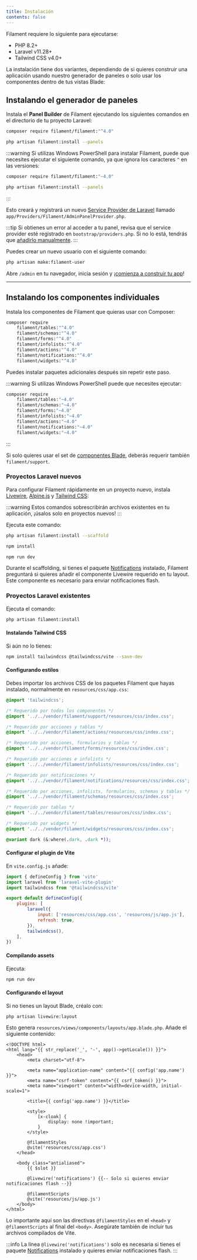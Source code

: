 ```yaml
---
title: Instalación
contents: false
---
```


Filament requiere lo siguiente para ejecutarse:

- PHP 8.2+
- Laravel v11.28+
- Tailwind CSS v4.0+

La instalación tiene dos variantes, dependiendo de si quieres construir una aplicación usando nuestro generador de paneles o solo usar los componentes dentro de tus vistas Blade:

## Instalando el generador de paneles

Instala el **Panel Builder** de Filament ejecutando los siguientes comandos en el directorio de tu proyecto Laravel:

```bash
composer require filament/filament:"^4.0"

php artisan filament:install --panels
```

:::warning
Si utilizas Windows PowerShell para instalar Filament, puede que necesites ejecutar el siguiente comando, ya que ignora los caracteres `^` en las versiones:

```bash
composer require filament/filament:"~4.0"

php artisan filament:install --panels
```
:::

Esto creará y registrará un nuevo [Service Provider de Laravel](https://laravel.com/docs/providers) llamado `app/Providers/Filament/AdminPanelProvider.php`.

:::tip
Si obtienes un error al acceder a tu panel, revisa que el service provider esté registrado en `bootstrap/providers.php`. Si no lo está, tendrás que [añadirlo manualmente](https://laravel.com/docs/providers#registering-providers).
:::

Puedes crear un nuevo usuario con el siguiente comando:

```bash
php artisan make:filament-user
```

Abre `/admin` en tu navegador, inicia sesión y ¡[comienza a construir tu app](../getting-started)!

---

## Instalando los componentes individuales

Instala los componentes de Filament que quieras usar con Composer:

```bash
composer require
    filament/tables:"^4.0"
    filament/schemas:"^4.0"
    filament/forms:"^4.0"
    filament/infolists:"^4.0"
    filament/actions:"^4.0"
    filament/notifications:"^4.0"
    filament/widgets:"^4.0"
```

Puedes instalar paquetes adicionales después sin repetir este paso.

:::warning
Si utilizas Windows PowerShell puede que necesites ejecutar:

```bash
composer require
    filament/tables:"~4.0"
    filament/schemas:"~4.0"
    filament/forms:"~4.0"
    filament/infolists:"~4.0"
    filament/actions:"~4.0"
    filament/notifications:"~4.0"
    filament/widgets:"~4.0"
```
:::

Si solo quieres usar el set de [componentes Blade](../components), deberás requerir también `filament/support`.

### Proyectos Laravel nuevos

Para configurar Filament rápidamente en un proyecto nuevo, instala [Livewire](https://livewire.laravel.com), [Alpine.js](https://alpinejs.dev) y [Tailwind CSS](https://tailwindcss.com):

:::warning
Estos comandos sobrescribirán archivos existentes en tu aplicación, ¡úsalos solo en proyectos nuevos!
:::

Ejecuta este comando:

```bash
php artisan filament:install --scaffold

npm install

npm run dev
```

Durante el scaffolding, si tienes el paquete [Notifications](../notifications) instalado, Filament preguntará si quieres añadir el componente Livewire requerido en tu layout. Este componente es necesario para enviar notificaciones flash.

### Proyectos Laravel existentes

Ejecuta el comando:

```bash
php artisan filament:install
```

#### Instalando Tailwind CSS

Si aún no lo tienes:

```bash
npm install tailwindcss @tailwindcss/vite --save-dev
```

#### Configurando estilos

Debes importar los archivos CSS de los paquetes Filament que hayas instalado, normalmente en `resources/css/app.css`:

```css
@import 'tailwindcss';

/* Requerido por todos los componentes */
@import '../../vendor/filament/support/resources/css/index.css';

/* Requerido por acciones y tablas */
@import '../../vendor/filament/actions/resources/css/index.css';

/* Requerido por acciones, formularios y tablas */
@import '../../vendor/filament/forms/resources/css/index.css';

/* Requerido por acciones e infolists */
@import '../../vendor/filament/infolists/resources/css/index.css';

/* Requerido por notificaciones */
@import '../../vendor/filament/notifications/resources/css/index.css';

/* Requerido por acciones, infolists, formularios, schemas y tablas */
@import '../../vendor/filament/schemas/resources/css/index.css';

/* Requerido por tablas */
@import '../../vendor/filament/tables/resources/css/index.css';

/* Requerido por widgets */
@import '../../vendor/filament/widgets/resources/css/index.css';

@variant dark (&:where(.dark, .dark *));
```

#### Configurar el plugin de Vite

En `vite.config.js` añade:

```js
import { defineConfig } from 'vite'
import laravel from 'laravel-vite-plugin'
import tailwindcss from '@tailwindcss/vite'

export default defineConfig({
    plugins: [
        laravel({
            input: ['resources/css/app.css', 'resources/js/app.js'],
            refresh: true,
        }),
        tailwindcss(),
    ],
})
```

#### Compilando assets

Ejecuta:

```bash
npm run dev
```

#### Configurando el layout

Si no tienes un layout Blade, créalo con:

```bash
php artisan livewire:layout
```

Esto genera `resources/views/components/layouts/app.blade.php`. Añade el siguiente contenido:

```blade
<!DOCTYPE html>
<html lang="{{ str_replace('_', '-', app()->getLocale()) }}">
    <head>
        <meta charset="utf-8">

        <meta name="application-name" content="{{ config('app.name') }}">
        <meta name="csrf-token" content="{{ csrf_token() }}">
        <meta name="viewport" content="width=device-width, initial-scale=1">

        <title>{{ config('app.name') }}</title>

        <style>
            [x-cloak] {
                display: none !important;
            }
        </style>

        @filamentStyles
        @vite('resources/css/app.css')
    </head>

    <body class="antialiased">
        {{ $slot }}

        @livewire('notifications') {{-- Solo si quieres enviar notificaciones flash --}}

        @filamentScripts
        @vite('resources/js/app.js')
    </body>
</html>
```

Lo importante aquí son las directivas `@filamentStyles` en el `<head>` y `@filamentScripts` al final del `<body>`. Asegúrate también de incluir tus archivos compilados de Vite.

:::info
La línea `@livewire('notifications')` solo es necesaria si tienes el paquete [Notifications](../notifications) instalado y quieres enviar notificaciones flash.
:::
